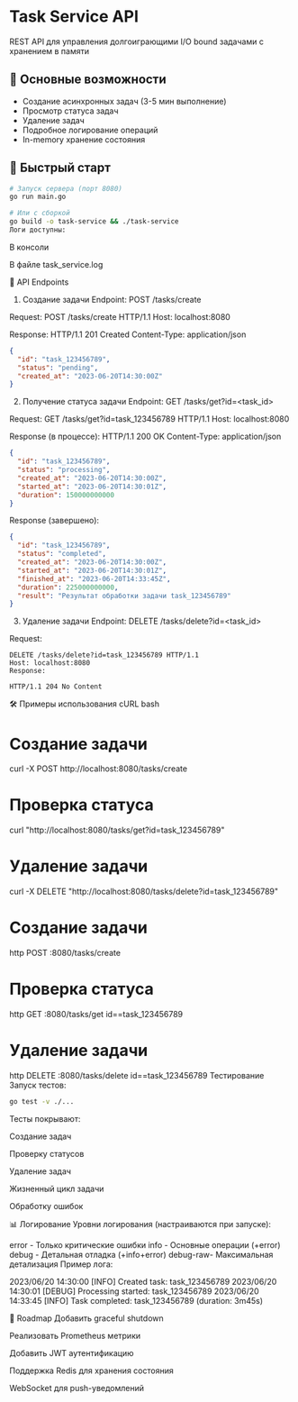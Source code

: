 # Task Service API

REST API для управления долгоиграющими I/O bound задачами с хранением в памяти

## 📌 Основные возможности

- Создание асинхронных задач (3-5 мин выполнение)
- Просмотр статуса задач
- Удаление задач
- Подробное логирование операций
- In-memory хранение состояния

## 🚀 Быстрый старт

```bash
# Запуск сервера (порт 8080)
go run main.go

# Или с сборкой
go build -o task-service && ./task-service
Логи доступны:
```
В консоли

В файле task_service.log

📡 API Endpoints
1. Создание задачи
Endpoint:
POST /tasks/create

Request:
POST /tasks/create HTTP/1.1
Host: localhost:8080

Response:
HTTP/1.1 201 Created
Content-Type: application/json
```json
{
  "id": "task_123456789",
  "status": "pending",
  "created_at": "2023-06-20T14:30:00Z"
}
```
2. Получение статуса задачи
Endpoint:
GET /tasks/get?id=<task_id>

Request:
GET /tasks/get?id=task_123456789 HTTP/1.1
Host: localhost:8080

Response (в процессе):
HTTP/1.1 200 OK
Content-Type: application/json
```json
{
  "id": "task_123456789",
  "status": "processing",
  "created_at": "2023-06-20T14:30:00Z",
  "started_at": "2023-06-20T14:30:01Z",
  "duration": 150000000000
}
```
Response (завершено):

```json
{
  "id": "task_123456789",
  "status": "completed",
  "created_at": "2023-06-20T14:30:00Z",
  "started_at": "2023-06-20T14:30:01Z",
  "finished_at": "2023-06-20T14:33:45Z",
  "duration": 225000000000,
  "result": "Результат обработки задачи task_123456789"
}
```
3. Удаление задачи
Endpoint:
DELETE /tasks/delete?id=<task_id>

Request:

```http
DELETE /tasks/delete?id=task_123456789 HTTP/1.1
Host: localhost:8080
Response:

HTTP/1.1 204 No Content
```
🛠 Примеры использования
cURL
bash
# Создание задачи
curl -X POST http://localhost:8080/tasks/create

# Проверка статуса
curl "http://localhost:8080/tasks/get?id=task_123456789"

# Удаление задачи
curl -X DELETE "http://localhost:8080/tasks/delete?id=task_123456789"

# Создание задачи
http POST :8080/tasks/create

# Проверка статуса
http GET :8080/tasks/get id==task_123456789

# Удаление задачи
http DELETE :8080/tasks/delete id==task_123456789
Тестирование
Запуск тестов:

```bash
go test -v ./...
```
Тесты покрывают:

Создание задач

Проверку статусов

Удаление задач

Жизненный цикл задачи

Обработку ошибок

📊 Логирование
Уровни логирования (настраиваются при запуске):

error    - Только критические ошибки
info     - Основные операции (+error)
debug    - Детальная отладка (+info+error)
debug-raw- Максимальная детализация
Пример лога:

2023/06/20 14:30:00 [INFO] Created task: task_123456789
2023/06/20 14:30:01 [DEBUG] Processing started: task_123456789
2023/06/20 14:33:45 [INFO] Task completed: task_123456789 (duration: 3m45s)

🔮 Roadmap
Добавить graceful shutdown

Реализовать Prometheus метрики

Добавить JWT аутентификацию

Поддержка Redis для хранения состояния

WebSocket для push-уведомлений

